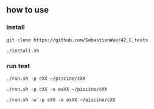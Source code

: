 ## how to use
### install
`git clone https://github.com/SebastienWae/42_C_tests`

`./install.sh`

### run test
`./run.sh -p cXX ~/piscine/cXX`

`./run.sh -p cXX -e exXX ~/piscine/cXX`

`./run.sh -w -p cXX -e exXX ~/piscine/cXX`

